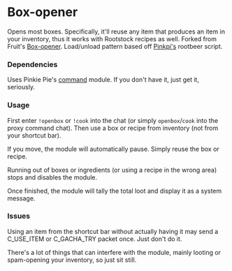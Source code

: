 # Box-opener
Opens most boxes. Specifically, it'll reuse any item that produces an item in your inventory, thus it works with Rootstock recipes as well. Forked from Fruit's [Box-opener](https://github.com/soler91/box-opener). Load/unload pattern based off [Pinkpi's](https://github.com/pinkipi) rootbeer script.

### Dependencies
Uses Pinkie Pie's [command](https://github.com/pinkipi/command) module. If you don't have it, just get it, seriously.

### Usage
First enter `!openbox` or `!cook` into the chat (or simply `openbox`/`cook` into the proxy command chat). Then use a box or recipe from inventory (not from your shortcut bar).

If you move, the module will automatically pause. Simply reuse the box or recipe.

Running out of boxes or ingredients (or using a recipe in the wrong area) stops and disables the module.

Once finished, the module will tally the total loot and display it as a system message.

### Issues
Using an item from the shortcut bar without actually having it may send a C_USE_ITEM or C_GACHA_TRY packet once. Just don't do it.

There's a lot of things that can interfere with the module, mainly looting or spam-opening your inventory, so just sit still.
